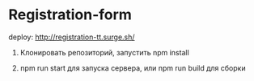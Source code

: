 # Registration-form

  

deploy: http://registration-tt.surge.sh/

  

1. Клонировать репозиторий, запустить npm install

2. npm run start для запуска сервера, или npm run build для сборки